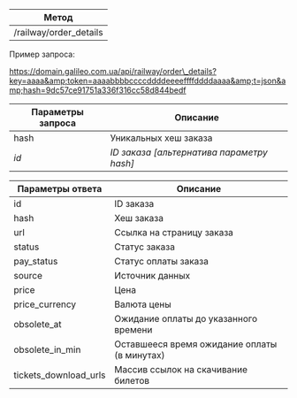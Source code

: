 | **Метод** |
| --- |
| /railway/order\_details |

Пример запроса:

https://domain.galileo.com.ua/api/railway/order\_details?key=aaaa&amp;token=aaaabbbbccccddddeeeeffffddddaaaa&amp;t=json&amp;hash=9dc57ce91751a336f316cc58d844bedf

| **Параметры запроса** | **Описание** |
| --- | --- |
| hash | Уникальных хеш заказа |
| _id_ | _ID заказа [альтернатива параметру hash]_ |

| **Параметры ответа** | **Описание** |
| --- | --- |
| id | ID заказа |
| hash | Хеш заказа |
| url | Ссылка на страницу заказа |
| status | Статус заказа |
| pay\_status | Статус оплаты заказа |
| source | Источник данных |
| price | Цена |
| price\_currency | Валюта цены |
| obsolete\_at | Ожидание оплаты до указанного времени |
| obsolete\_in\_min | Оставшееся время ожидание оплаты (в минутах) |
| tickets\_download\_urls | Массив ссылок на скачивание билетов |
